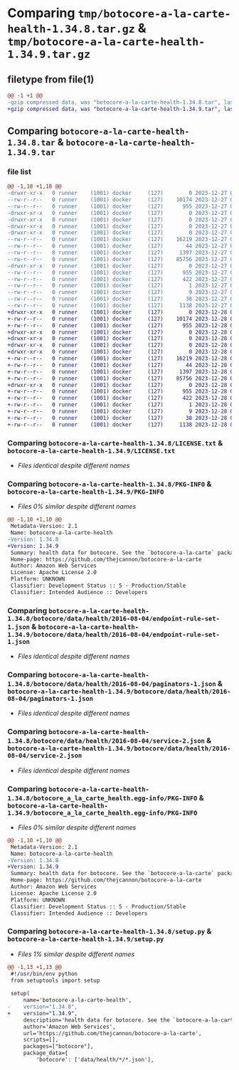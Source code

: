 # Comparing `tmp/botocore-a-la-carte-health-1.34.8.tar.gz` & `tmp/botocore-a-la-carte-health-1.34.9.tar.gz`

## filetype from file(1)

```diff
@@ -1 +1 @@
-gzip compressed data, was "botocore-a-la-carte-health-1.34.8.tar", last modified: Wed Dec 27 01:06:43 2023, max compression
+gzip compressed data, was "botocore-a-la-carte-health-1.34.9.tar", last modified: Thu Dec 28 01:06:44 2023, max compression
```

## Comparing `botocore-a-la-carte-health-1.34.8.tar` & `botocore-a-la-carte-health-1.34.9.tar`

### file list

```diff
@@ -1,18 +1,18 @@
-drwxr-xr-x   0 runner    (1001) docker     (127)        0 2023-12-27 01:06:43.035314 botocore-a-la-carte-health-1.34.8/
--rw-r--r--   0 runner    (1001) docker     (127)    10174 2023-12-27 01:06:42.000000 botocore-a-la-carte-health-1.34.8/LICENSE.txt
--rw-r--r--   0 runner    (1001) docker     (127)      955 2023-12-27 01:06:43.035314 botocore-a-la-carte-health-1.34.8/PKG-INFO
-drwxr-xr-x   0 runner    (1001) docker     (127)        0 2023-12-27 01:06:43.035314 botocore-a-la-carte-health-1.34.8/botocore/
-drwxr-xr-x   0 runner    (1001) docker     (127)        0 2023-12-27 01:06:43.035314 botocore-a-la-carte-health-1.34.8/botocore/data/
-drwxr-xr-x   0 runner    (1001) docker     (127)        0 2023-12-27 01:06:43.035314 botocore-a-la-carte-health-1.34.8/botocore/data/health/
-drwxr-xr-x   0 runner    (1001) docker     (127)        0 2023-12-27 01:06:43.035314 botocore-a-la-carte-health-1.34.8/botocore/data/health/2016-08-04/
--rw-r--r--   0 runner    (1001) docker     (127)    16219 2023-12-27 01:06:29.000000 botocore-a-la-carte-health-1.34.8/botocore/data/health/2016-08-04/endpoint-rule-set-1.json
--rw-r--r--   0 runner    (1001) docker     (127)       44 2023-12-27 01:06:29.000000 botocore-a-la-carte-health-1.34.8/botocore/data/health/2016-08-04/examples-1.json
--rw-r--r--   0 runner    (1001) docker     (127)     1397 2023-12-27 01:06:29.000000 botocore-a-la-carte-health-1.34.8/botocore/data/health/2016-08-04/paginators-1.json
--rw-r--r--   0 runner    (1001) docker     (127)    85756 2023-12-27 01:06:29.000000 botocore-a-la-carte-health-1.34.8/botocore/data/health/2016-08-04/service-2.json
-drwxr-xr-x   0 runner    (1001) docker     (127)        0 2023-12-27 01:06:43.035314 botocore-a-la-carte-health-1.34.8/botocore_a_la_carte_health.egg-info/
--rw-r--r--   0 runner    (1001) docker     (127)      955 2023-12-27 01:06:43.000000 botocore-a-la-carte-health-1.34.8/botocore_a_la_carte_health.egg-info/PKG-INFO
--rw-r--r--   0 runner    (1001) docker     (127)      422 2023-12-27 01:06:43.000000 botocore-a-la-carte-health-1.34.8/botocore_a_la_carte_health.egg-info/SOURCES.txt
--rw-r--r--   0 runner    (1001) docker     (127)        1 2023-12-27 01:06:43.000000 botocore-a-la-carte-health-1.34.8/botocore_a_la_carte_health.egg-info/dependency_links.txt
--rw-r--r--   0 runner    (1001) docker     (127)        9 2023-12-27 01:06:43.000000 botocore-a-la-carte-health-1.34.8/botocore_a_la_carte_health.egg-info/top_level.txt
--rw-r--r--   0 runner    (1001) docker     (127)       38 2023-12-27 01:06:43.035314 botocore-a-la-carte-health-1.34.8/setup.cfg
--rw-r--r--   0 runner    (1001) docker     (127)     1138 2023-12-27 01:06:42.000000 botocore-a-la-carte-health-1.34.8/setup.py
+drwxr-xr-x   0 runner    (1001) docker     (127)        0 2023-12-28 01:06:44.534300 botocore-a-la-carte-health-1.34.9/
+-rw-r--r--   0 runner    (1001) docker     (127)    10174 2023-12-28 01:06:44.000000 botocore-a-la-carte-health-1.34.9/LICENSE.txt
+-rw-r--r--   0 runner    (1001) docker     (127)      955 2023-12-28 01:06:44.534300 botocore-a-la-carte-health-1.34.9/PKG-INFO
+drwxr-xr-x   0 runner    (1001) docker     (127)        0 2023-12-28 01:06:44.530300 botocore-a-la-carte-health-1.34.9/botocore/
+drwxr-xr-x   0 runner    (1001) docker     (127)        0 2023-12-28 01:06:44.530300 botocore-a-la-carte-health-1.34.9/botocore/data/
+drwxr-xr-x   0 runner    (1001) docker     (127)        0 2023-12-28 01:06:44.530300 botocore-a-la-carte-health-1.34.9/botocore/data/health/
+drwxr-xr-x   0 runner    (1001) docker     (127)        0 2023-12-28 01:06:44.534300 botocore-a-la-carte-health-1.34.9/botocore/data/health/2016-08-04/
+-rw-r--r--   0 runner    (1001) docker     (127)    16219 2023-12-28 01:06:26.000000 botocore-a-la-carte-health-1.34.9/botocore/data/health/2016-08-04/endpoint-rule-set-1.json
+-rw-r--r--   0 runner    (1001) docker     (127)       44 2023-12-28 01:06:26.000000 botocore-a-la-carte-health-1.34.9/botocore/data/health/2016-08-04/examples-1.json
+-rw-r--r--   0 runner    (1001) docker     (127)     1397 2023-12-28 01:06:26.000000 botocore-a-la-carte-health-1.34.9/botocore/data/health/2016-08-04/paginators-1.json
+-rw-r--r--   0 runner    (1001) docker     (127)    85756 2023-12-28 01:06:26.000000 botocore-a-la-carte-health-1.34.9/botocore/data/health/2016-08-04/service-2.json
+drwxr-xr-x   0 runner    (1001) docker     (127)        0 2023-12-28 01:06:44.534300 botocore-a-la-carte-health-1.34.9/botocore_a_la_carte_health.egg-info/
+-rw-r--r--   0 runner    (1001) docker     (127)      955 2023-12-28 01:06:44.000000 botocore-a-la-carte-health-1.34.9/botocore_a_la_carte_health.egg-info/PKG-INFO
+-rw-r--r--   0 runner    (1001) docker     (127)      422 2023-12-28 01:06:44.000000 botocore-a-la-carte-health-1.34.9/botocore_a_la_carte_health.egg-info/SOURCES.txt
+-rw-r--r--   0 runner    (1001) docker     (127)        1 2023-12-28 01:06:44.000000 botocore-a-la-carte-health-1.34.9/botocore_a_la_carte_health.egg-info/dependency_links.txt
+-rw-r--r--   0 runner    (1001) docker     (127)        9 2023-12-28 01:06:44.000000 botocore-a-la-carte-health-1.34.9/botocore_a_la_carte_health.egg-info/top_level.txt
+-rw-r--r--   0 runner    (1001) docker     (127)       38 2023-12-28 01:06:44.534300 botocore-a-la-carte-health-1.34.9/setup.cfg
+-rw-r--r--   0 runner    (1001) docker     (127)     1138 2023-12-28 01:06:44.000000 botocore-a-la-carte-health-1.34.9/setup.py
```

### Comparing `botocore-a-la-carte-health-1.34.8/LICENSE.txt` & `botocore-a-la-carte-health-1.34.9/LICENSE.txt`

 * *Files identical despite different names*

### Comparing `botocore-a-la-carte-health-1.34.8/PKG-INFO` & `botocore-a-la-carte-health-1.34.9/PKG-INFO`

 * *Files 0% similar despite different names*

```diff
@@ -1,10 +1,10 @@
 Metadata-Version: 2.1
 Name: botocore-a-la-carte-health
-Version: 1.34.8
+Version: 1.34.9
 Summary: health data for botocore. See the `botocore-a-la-carte` package for more info.
 Home-page: https://github.com/thejcannon/botocore-a-la-carte
 Author: Amazon Web Services
 License: Apache License 2.0
 Platform: UNKNOWN
 Classifier: Development Status :: 5 - Production/Stable
 Classifier: Intended Audience :: Developers
```

### Comparing `botocore-a-la-carte-health-1.34.8/botocore/data/health/2016-08-04/endpoint-rule-set-1.json` & `botocore-a-la-carte-health-1.34.9/botocore/data/health/2016-08-04/endpoint-rule-set-1.json`

 * *Files identical despite different names*

### Comparing `botocore-a-la-carte-health-1.34.8/botocore/data/health/2016-08-04/paginators-1.json` & `botocore-a-la-carte-health-1.34.9/botocore/data/health/2016-08-04/paginators-1.json`

 * *Files identical despite different names*

### Comparing `botocore-a-la-carte-health-1.34.8/botocore/data/health/2016-08-04/service-2.json` & `botocore-a-la-carte-health-1.34.9/botocore/data/health/2016-08-04/service-2.json`

 * *Files identical despite different names*

### Comparing `botocore-a-la-carte-health-1.34.8/botocore_a_la_carte_health.egg-info/PKG-INFO` & `botocore-a-la-carte-health-1.34.9/botocore_a_la_carte_health.egg-info/PKG-INFO`

 * *Files 0% similar despite different names*

```diff
@@ -1,10 +1,10 @@
 Metadata-Version: 2.1
 Name: botocore-a-la-carte-health
-Version: 1.34.8
+Version: 1.34.9
 Summary: health data for botocore. See the `botocore-a-la-carte` package for more info.
 Home-page: https://github.com/thejcannon/botocore-a-la-carte
 Author: Amazon Web Services
 License: Apache License 2.0
 Platform: UNKNOWN
 Classifier: Development Status :: 5 - Production/Stable
 Classifier: Intended Audience :: Developers
```

### Comparing `botocore-a-la-carte-health-1.34.8/setup.py` & `botocore-a-la-carte-health-1.34.9/setup.py`

 * *Files 1% similar despite different names*

```diff
@@ -1,13 +1,13 @@
 #!/usr/bin/env python
 from setuptools import setup
 
 setup(
     name='botocore-a-la-carte-health',
-    version="1.34.8",
+    version="1.34.9",
     description='health data for botocore. See the `botocore-a-la-carte` package for more info.',
     author='Amazon Web Services',
     url='https://github.com/thejcannon/botocore-a-la-carte',
     scripts=[],
     packages=["botocore"],
     package_data={
         'botocore': ['data/health/*/*.json'],
```

